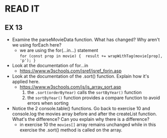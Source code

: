 # READ IT
## EX 13
* Examine the parseMovieData function. What has changed? Why aren't we using forEach here? 
  * we are using the for(...in...) statement<br>
`
for (const prop in movie) { 
result += wrapWithTag(movie[prop], 'p');
}
`
* Look at the documentation of for...in
  * https://www.w3schools.com/jsref/jsref_forin.asp
* Look at the documentation of the .sort() function. Explain how it's applied here.
  * https://www.w3schools.com/js/js_array_sort.asp
    1. the `.sort(orderByYear)` calls the `sortByYear()` function
    2. the `sortByYear()` function provides a compare function to avoid errors when sorting
* Notice the 2 console.table() functions. Go back to exercise 10 and console.log the movies array  before and after the createList function. What's the difference? Can you explain why there is a difference?
  * in exercise 10 the `movies[]` array remains unchanged while in this exercise the .sort() method is called on the array.